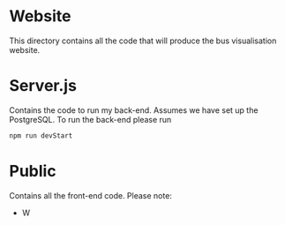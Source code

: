 # Website
This directory contains all the code that will produce the bus visualisation website.

# Server.js
Contains the code to run my back-end. Assumes we have set up the PostgreSQL. 
To run the back-end please run
```bash
npm run devStart
```
# Public
Contains all the front-end code.
Please note: 
- W
